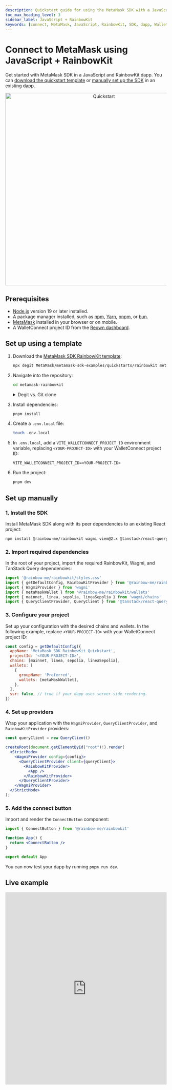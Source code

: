 ```yaml
---
description: Quickstart guide for using the MetaMask SDK with a JavaScript and RainbowKit dapp.
toc_max_heading_level: 3
sidebar_label: JavaScript + RainbowKit
keywords: [connect, MetaMask, JavaScript, RainbowKit, SDK, dapp, Wallet SDK]
---
```


# Connect to MetaMask using JavaScript + RainbowKit

Get started with MetaMask SDK in a JavaScript and RainbowKit dapp.
You can [download the quickstart template](#set-up-using-a-template) or [manually set up the SDK](#set-up-manually) in an existing dapp.

<p align="center">
  <a href="https://metamask-rainbowkit-demo.vercel.app/" target="_blank">
    <img src={require("../_assets/quickstart-rainbowkit.png").default} alt="Quickstart" width="600px" class="appScreen" />
  </a>
</p>

## Prerequisites

- [Node.js](https://nodejs.org/) version 19 or later installed.
- A package manager installed, such as [npm](https://docs.npmjs.com/downloading-and-installing-node-js-and-npm), [Yarn](https://yarnpkg.com/), [pnpm](https://pnpm.io/installation), or [bun](https://bun.sh/).
- [MetaMask](https://metamask.io/) installed in your browser or on mobile.
- A WalletConnect project ID from the [Reown dashboard](https://dashboard.reown.com/sign-in).

## Set up using a template

1. Download the [MetaMask SDK RainbowKit template](https://github.com/MetaMask/metamask-sdk-examples/tree/main/quickstarts/rainbowkit):

   ```bash
   npx degit MetaMask/metamask-sdk-examples/quickstarts/rainbowkit metamask-rainbowkit
   ```

2. Navigate into the repository:

   ```bash
   cd metamask-rainbowkit
   ```

    <details>
    <summary>Degit vs. Git clone</summary>
    <div>

   `degit` is a tool that enables cloning only the directory structure from a GitHub repository, without retrieving the entire repository.

   Alternatively, you can use `git clone`, which will download the entire repository.
   To do so, clone the MetaMask SDK examples repository and navigate into the `quickstarts/rainbowkit` directory:

   ```bash
   git clone https://github.com/MetaMask/metamask-sdk-examples
   cd metamask-sdk-examples/quickstarts/rainbowkit
   ```

    </div>
    </details>

3. Install dependencies:

   ```bash
   pnpm install
   ```

4. Create a `.env.local` file:

   ```bash
   touch .env.local
   ```

5. In `.env.local`, add a `VITE_WALLETCONNECT_PROJECT_ID` environment variable, replacing `<YOUR-PROJECT-ID>` with your WalletConnect project ID:

   ```text title=".env.local"
   VITE_WALLETCONNECT_PROJECT_ID=<YOUR-PROJECT-ID>
   ```

6. Run the project:

   ```bash
   pnpm dev
   ```

## Set up manually

### 1. Install the SDK

Install MetaMask SDK along with its peer dependencies to an existing React project:

```bash npm2yarn
npm install @rainbow-me/rainbowkit wagmi viem@2.x @tanstack/react-query
```

### 2. Import required dependencies

In the root of your project, import the required RainbowKit, Wagmi, and TanStack Query dependencies:

```jsx
import '@rainbow-me/rainbowkit/styles.css'
import { getDefaultConfig, RainbowKitProvider } from '@rainbow-me/rainbowkit'
import { WagmiProvider } from 'wagmi'
import { metaMaskWallet } from '@rainbow-me/rainbowkit/wallets'
import { mainnet, linea, sepolia, lineaSepolia } from 'wagmi/chains'
import { QueryClientProvider, QueryClient } from '@tanstack/react-query'
```

### 3. Configure your project

Set up your configuration with the desired chains and wallets.
In the following example, replace `<YOUR-PROJECT-ID>` with your WalletConnect project ID:

```jsx
const config = getDefaultConfig({
  appName: 'MetaMask SDK RainbowKit Quickstart',
  projectId: '<YOUR-PROJECT-ID>',
  chains: [mainnet, linea, sepolia, lineaSepolia],
  wallets: [
    {
      groupName: 'Preferred',
      wallets: [metaMaskWallet],
    },
  ],
  ssr: false, // true if your dapp uses server-side rendering.
})
```

### 4. Set up providers

Wrap your application with the `WagmiProvider`, `QueryClientProvider`, and `RainbowKitProvider` providers:

```jsx
const queryClient = new QueryClient()

createRoot(document.getElementById("root")!).render(
  <StrictMode>
    <WagmiProvider config={config}>
      <QueryClientProvider client={queryClient}>
        <RainbowKitProvider>
          <App />
        </RainbowKitProvider>
      </QueryClientProvider>
    </WagmiProvider>
  </StrictMode>
);
```

### 5. Add the connect button

Import and render the `ConnectButton` component:

```jsx
import { ConnectButton } from '@rainbow-me/rainbowkit'

function App() {
  return <ConnectButton />
}

export default App
```

You can now test your dapp by running `pnpm run dev`.

## Live example

<iframe className="mt-6" width="100%" height="600px" frameBorder="0" src="https://stackblitz.com/github/MetaMask/metamask-sdk-examples/tree/main/quickstarts/rainbowkit?ctl=1&embed=1&file=src%2Fmain.tsx&hideNavigation=1"></iframe>

